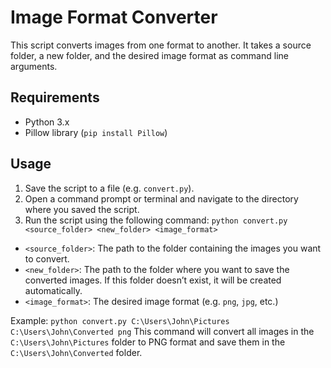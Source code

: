 # Image Format Converter
This script converts images from one format to another. It takes a source folder, a new folder, and the desired image format as command line arguments.	 
## Requirements
- Python 3.x
- Pillow library (`pip install Pillow`)
## Usage
1. Save the script to a file (e.g. `convert.py`).
2. Open a command prompt or terminal and navigate to the directory where you saved the script.
3. Run the script using the following command: `python convert.py <source_folder> <new_folder> <image_format>`
- `<source_folder>`: The path to the folder containing the images you want to convert.
- `<new_folder>`: The path to the folder where you want to save the converted images. If this folder doesn’t exist, it will be created automatically.
- `<image_format>`: The desired image format (e.g. `png`, `jpg`, etc.)

Example:
`python convert.py C:\Users\John\Pictures C:\Users\John\Converted png`
This command will convert all images in the `C:\Users\John\Pictures` folder to PNG format and save them in the `C:\Users\John\Converted` folder.
